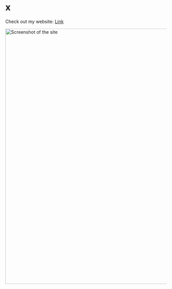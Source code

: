 # x

Check out my website: [Link](https://hyperfastcat.github.io/x/)

<img src="./img/" width="800px" alt="Screenshot of the site">
